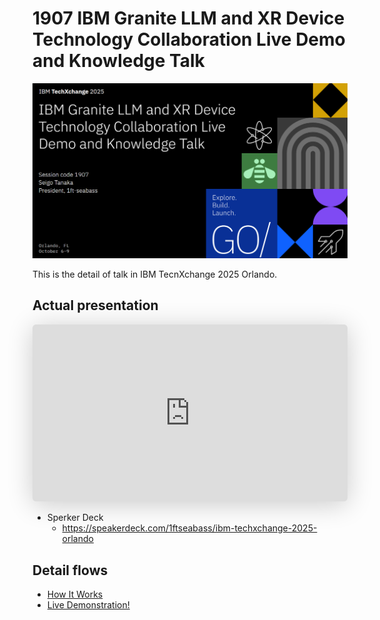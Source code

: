 # 1907 IBM Granite LLM and XR Device Technology Collaboration Live Demo and Knowledge Talk

![alt text](images/README/README.png)

This is the detail of talk in IBM TecnXchange 2025 Orlando. 

## Actual presentation

<iframe class="speakerdeck-iframe" frameborder="0" src="https://speakerdeck.com/player/6c8d2b7863324796a83279ad9d0ed8a5" title="1907 IBM Granite LLM and XR Device Technology Collaboration Live Demo and Knowledge Talk" allowfullscreen="true" style="border: 0px; background: padding-box padding-box rgba(0, 0, 0, 0.1); margin: 0px; padding: 0px; border-radius: 6px; box-shadow: rgba(0, 0, 0, 0.2) 0px 5px 40px; width: 100%; height: auto; aspect-ratio: 560 / 315;" data-ratio="1.7777777777777777"></iframe>

- Sperker Deck
  - https://speakerdeck.com/1ftseabass/ibm-techxchange-2025-orlando

## Detail flows

- [How It Works](./01-how-it-works.md)
- [Live Demonstration!](./02-live-demonstration.md)